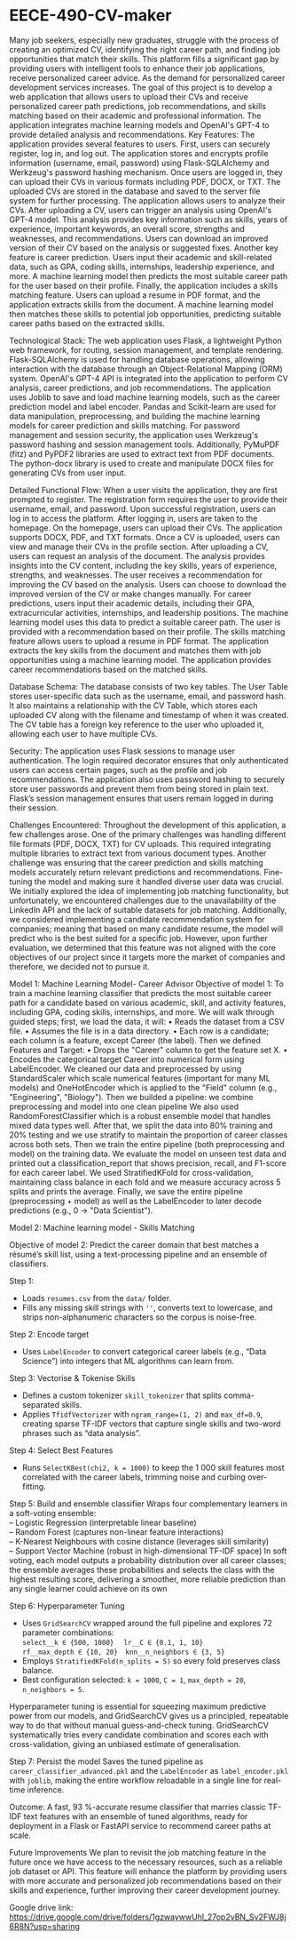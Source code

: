 # EECE-490-CV-maker
Many job seekers, especially new graduates, struggle with the process of creating an optimized CV, identifying the right career path, and finding job opportunities that match their skills. 
This platform fills a significant gap by providing users with intelligent tools to enhance their job applications, receive personalized career advice. As the demand for personalized career development services increases.
The goal of this project is to develop a web application that allows users to upload their CVs and receive personalized career path predictions, job recommendations, and skills matching based on their academic and professional information. The application integrates machine learning models and OpenAI's GPT-4 to provide detailed analysis and recommendations.
Key Features:
The application provides several features to users. First, users can securely register, log in, and log out. The application stores and encrypts profile information (username, email, password) using Flask-SQLAlchemy and Werkzeug's password hashing mechanism.
Once users are logged in, they can upload their CVs in various formats including PDF, DOCX, or TXT. The uploaded CVs are stored in the database and saved to the server file system for further processing.
The application allows users to analyze their CVs. After uploading a CV, users can trigger an analysis using OpenAI's GPT-4 model. This analysis provides key information such as skills, years of experience, important keywords, an overall score, strengths and weaknesses, and recommendations. Users can download an improved version of their CV based on the analysis or suggested fixes.
Another key feature is career prediction. Users input their academic and skill-related data, such as GPA, coding skills, internships, leadership experience, and more. A machine learning model then predicts the most suitable career path for the user based on their profile.
Finally, the application includes a skills matching feature. Users can upload a resume in PDF format, and the application extracts skills from the document. A machine learning model then matches these skills to potential job opportunities, predicting suitable career paths based on the extracted skills.

Technological Stack:
The web application uses Flask, a lightweight Python web framework, for routing, session management, and template rendering. Flask-SQLAlchemy is used for handling database operations, allowing interaction with the database through an Object-Relational Mapping (ORM) system. OpenAI's GPT-4 API is integrated into the application to perform CV analysis, career predictions, and job recommendations.
The application uses Joblib to save and load machine learning models, such as the career prediction model and label encoder. Pandas and Scikit-learn are used for data manipulation, preprocessing, and building the machine learning models for career prediction and skills matching.
For password management and session security, the application uses Werkzeug's password hashing and session management tools. Additionally, PyMuPDF (fitz) and PyPDF2 libraries are used to extract text from PDF documents.
The python-docx library is used to create and manipulate DOCX files for generating CVs from user input.

Detailed Functional Flow:
When a user visits the application, they are first prompted to register. The registration form requires the user to provide their username, email, and password. Upon successful registration, users can log in to access the platform. After logging in, users are taken to the homepage.
On the homepage, users can upload their CVs. The application supports DOCX, PDF, and TXT formats. Once a CV is uploaded, users can view and manage their CVs in the profile section.
After uploading a CV, users can request an analysis of the document. The analysis provides insights into the CV content, including the key skills, years of experience, strengths, and weaknesses. The user receives a recommendation for improving the CV based on the analysis. Users can choose to download the improved version of the CV or make changes manually.
For career predictions, users input their academic details, including their GPA, extracurricular activities, internships, and leadership positions. The machine learning model uses this data to predict a suitable career path. The user is provided with a recommendation based on their profile.
The skills matching feature allows users to upload a resume in PDF format. The application extracts the key skills from the document and matches them with job opportunities using a machine learning model. The application provides career recommendations based on the matched skills.

Database Schema:
The database consists of two key tables. The User Table stores user-specific data such as the username, email, and password hash. It also maintains a relationship with the CV Table, which stores each uploaded CV along with the filename and timestamp of when it was created. The CV table has a foreign key reference to the user who uploaded it, allowing each user to have multiple CVs.

Security:
The application uses Flask sessions to manage user authentication. The login required decorator ensures that only authenticated users can access certain pages, such as the profile and job recommendations. The application also uses password hashing to securely store user passwords and prevent them from being stored in plain text. Flask’s session management ensures that users remain logged in during their session.

Challenges Encountered:
Throughout the development of this application, a few challenges arose. One of the primary challenges was handling different file formats (PDF, DOCX, TXT) for CV uploads. This required integrating multiple libraries to extract text from various document types. Another challenge was ensuring that the career prediction and skills matching models accurately return relevant predictions and recommendations. Fine-tuning the model and making sure it handled diverse user data was crucial.
We initially explored the idea of implementing job matching functionality, but unfortunately, we encountered challenges due to the unavailability of the LinkedIn API and the lack of suitable datasets for job matching. Additionally, we considered implementing a candidate recommendation system for companies; meaning that based on many candidate resume, the model will predict who is the best suited for a specific job. However, upon further evaluation, we determined that this feature was not aligned with the core objectives of our project since it targets more the market of companies and therefore, we decided not to pursue it.


Model 1: Machine Learning Model- Career Advisor
Objective of model 1: To train a machine learning classifier that predicts the most suitable career path for a candidate based on various academic, skill, and activity features, including GPA, coding skills, internships, and more.
We will walk through guided steps; first, we load the data, it will:
•	Reads the dataset from a CSV file.
•	Assumes the file is in a data directory.
•	Each row is a candidate; each column is a feature, except Career (the label).
Then we defined Features and Target: 
•	Drops the "Career" column to get the feature set X.
•	Encodes the categorical target Career into numerical form using LabelEncoder.
We cleaned our data and preprocessed by using StandardScaler which scale numerical features (important for many ML models) and OneHotEncoder which is applied to the "Field" column (e.g., "Engineering", "Biology").
Then we builded a pipeline: we combine preprocessing and model into one clean pipeline We also used RandomForestClassifier which is a robust ensemble model that handles mixed data types well.
After that, we split the data into 80% training and 20% testing and we use stratify to maintain the proportion of career classes across both sets.
Then we train the entire pipeline (both preprocessing and model) on the training data. We evaluate the model on unseen test data and printed out a classification_report that shows precision, recall, and F1-score for each career label. We used StratifiedKFold for cross-validation, maintaining class balance in each fold and we measure accuracy across 5 splits and prints the average. Finally, we save the entire pipeline (preprocessing + model) as well as the LabelEncoder to later decode predictions (e.g., 0 → "Data Scientist").

Model 2: Machine learning model - Skills Matching

Objective of model 2: Predict the career domain that best matches a résumé’s skill list, using a text-processing pipeline and an ensemble of classifiers.

Step 1: 
- Loads `resumes.csv` from the `data/` folder. 
- Fills any missing skill strings with `''`, converts text to lowercase, and strips non-alphanumeric characters so the corpus is noise-free.

Step 2: Encode target 
- Uses `LabelEncoder` to convert categorical career labels (e.g., “Data Science”) into integers that ML algorithms can learn from.

Step 3: Vectorise & Tokenise Skills
- Defines a custom tokenizer `skill_tokenizer` that splits comma-separated skills.
- Applies `TfidfVectorizer` with `ngram_range=(1, 2)` and `max_df=0.9`, creating sparse TF-IDF vectors that capture single skills and two-word phrases such as “data analysis”.

Step 4: Select Best Features 
- Runs `SelectKBest(chi2, k = 1000)` to keep the 1 000 skill features most correlated with the career labels, trimming noise and curbing over-fitting.

Step 5: Build and ensemble classifier 
Wraps four complementary learners in a soft-voting ensemble:  
  – Logistic Regression (interpretable linear baseline)  
  – Random Forest (captures non-linear feature interactions)  
  – K-Nearest Neighbours with cosine distance (leverages skill similarity)  
  – Support Vector Machine (robust in high-dimensional TF-IDF space)
In soft voting, each model outputs a probability distribution over all career classes; the ensemble averages these probabilities and selects the class with the highest resulting score, delivering a smoother, more reliable prediction than any single learner could achieve on its own

Step 6: Hyperparameter Tuning
- Uses `GridSearchCV` wrapped around the full pipeline and explores 72 parameter combinations:  
  `select__k ∈ {500, 1000}`  `lr__C ∈ {0.1, 1, 10}`  
  `rf__max_depth ∈ {10, 20}` `knn__n_neighbors ∈ {3, 5}`  
- Employs `StratifiedKFold(n_splits = 5)` so every fold preserves class balance.
- Best configuration selected:  `k = 1000`, `C = 1`, `max_depth = 20`, `n_neighbors = 5`.

Hyperparameter tuning is essential for squeezing maximum predictive power from our models, and GridSearchCV gives us a principled, repeatable way to do that without manual guess-and-check tuning. GridSearchCV systematically tries every candidate combination and scores each with cross-validation, giving an unbiased estimate of generalisation.

Step 7: Persist the model 
Saves the tuned pipeline as `career_classifier_advanced.pkl` and the `LabelEncoder` as `label_encoder.pkl` with `joblib`, making the entire workflow reloadable in a single line for real-time inference.

Outcome: A fast, 93 %-accurate resume classifier that marries classic TF-IDF text features with an ensemble of tuned algorithms, ready for deployment in a Flask or FastAPI service to recommend career paths at scale.

Future Improvements
We plan to revisit the job matching feature in the future once we have access to the necessary resources, such as a reliable job dataset or API. This feature will enhance the platform by providing users with more accurate and personalized job recommendations based on their skills and experience, further improving their career development journey.


Google drive link: https://drive.google.com/drive/folders/1gzwaywwUhl_27op2vBN_Sv2FWJ8j6R8N?usp=sharing





